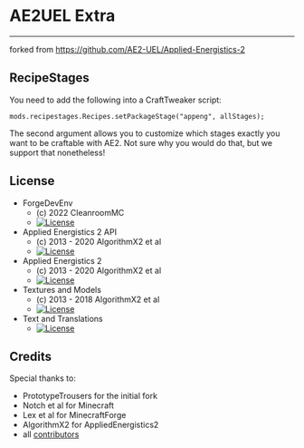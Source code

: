 # AE2UEL Extra

---

forked from https://github.com/AE2-UEL/Applied-Energistics-2

## RecipeStages

You need to add the following into a CraftTweaker script:
```
mods.recipestages.Recipes.setPackageStage("appeng", allStages);
```

The second argument allows you to customize which stages exactly you want to be craftable with AE2. Not sure why you would do that, but we support that nonetheless!

## License
* ForgeDevEnv
    - (c) 2022 CleanroomMC
    - [![License](https://img.shields.io/badge/License-MIT-red.svg?style=flat-square)](https://github.com/CleanroomMC/ForgeDevEnv/blob/master/LICENSE)
* Applied Energistics 2 API
    - (c) 2013 - 2020 AlgorithmX2 et al
    - [![License](https://img.shields.io/badge/License-MIT-red.svg?style=flat-square)](http://opensource.org/licenses/MIT)
* Applied Energistics 2
    - (c) 2013 - 2020 AlgorithmX2 et al
    - [![License](https://img.shields.io/badge/License-LGPLv3-blue.svg?style=flat-square)](https://raw.githubusercontent.com/AppliedEnergistics/Applied-Energistics-2/rv2/LICENSE)
* Textures and Models
    - (c) 2013 - 2018 AlgorithmX2 et al
    - [![License](https://img.shields.io/badge/License-CC%20BY--NC--SA%203.0-yellow.svg?style=flat-square)](https://creativecommons.org/licenses/by-nc-sa/3.0/)
* Text and Translations
    - [![License](https://img.shields.io/badge/License-No%20Restriction-green.svg?style=flat-square)](https://creativecommons.org/publicdomain/zero/1.0/)

## Credits

Special thanks to:

* PrototypeTrousers for the initial fork
* Notch et al for Minecraft
* Lex et al for MinecraftForge
* AlgorithmX2 for AppliedEnergistics2
* all [contributors](https://github.com/AppliedEnergistics/Applied-Energistics-2/graphs/contributors)
